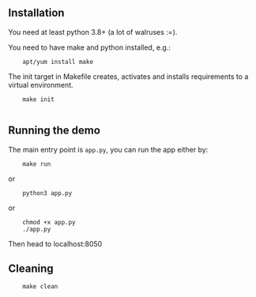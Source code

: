 ## Installation

You need at least python 3.8+ (a lot of walruses :=).

You need to have make and python installed, e.g.:

```
    apt/yum install make 
```

The init target in Makefile creates, activates and installs requirements to
a virtual environment.

```
    make init
    
```

## Running the demo

The main entry point is `app.py`, you can run the app either by:
```
    make run
```
or

```
    python3 app.py
```

or

```
    chmod +x app.py
    ./app.py

```

Then head to localhost:8050

## Cleaning

```
    make clean
```
